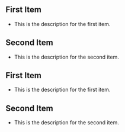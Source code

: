 ## First Item 

 * This is the description for the first item.

## Second Item 

 * This is the description for the second item.

## First Item 

 * This is the description for the first item.

## Second Item 

 * This is the description for the second item.


